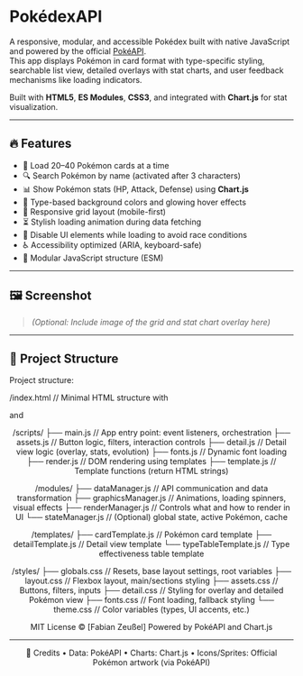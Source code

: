 # PokédexAPI

A responsive, modular, and accessible Pokédex built with native JavaScript and powered by the official [PokéAPI](https://pokeapi.co/).  
This app displays Pokémon in card format with type-specific styling, searchable list view, detailed overlays with stat charts, and user feedback mechanisms like loading indicators.

Built with **HTML5**, **ES Modules**, **CSS3**, and integrated with **Chart.js** for stat visualization.

---

## 🔥 Features

- 🔁 Load 20–40 Pokémon cards at a time
- 🔍 Search Pokémon by name (activated after 3 characters)
- 📊 Show Pokémon stats (HP, Attack, Defense) using **Chart.js**
- 🎨 Type-based background colors and glowing hover effects
- 📱 Responsive grid layout (mobile-first)
- ⏳ Stylish loading animation during data fetching
- 🚫 Disable UI elements while loading to avoid race conditions
- ♿ Accessibility optimized (ARIA, keyboard-safe)
- 🧩 Modular JavaScript structure (ESM)

---

## 🖼️ Screenshot

> *(Optional: Include image of the grid and stat chart overlay here)*

---

## 📁 Project Structure

Project structure:

/index.html              // Minimal HTML structure with <main> and <header>

/scripts/
├── main.js              // App entry point: event listeners, orchestration
├── assets.js            // Button logic, filters, interaction controls
├── detail.js            // Detail view logic (overlay, stats, evolution)
├── fonts.js             // Dynamic font loading
├── render.js            // DOM rendering using templates
├── template.js          // Template functions (return HTML strings)

/modules/
├── dataManager.js       // API communication and data transformation
├── graphicsManager.js   // Animations, loading spinners, visual effects
├── renderManager.js     // Controls what and how to render in UI
└── stateManager.js      // (Optional) global state, active Pokémon, cache

/templates/
├── cardTemplate.js      // Pokémon card template
├── detailTemplate.js    // Detail view template
└── typeTableTemplate.js // Type effectiveness table template

/styles/
├── globals.css          // Resets, base layout settings, root variables
├── layout.css           // Flexbox layout, main/sections styling
├── assets.css           // Buttons, filters, inputs
├── detail.css           // Styling for overlay and detailed Pokémon view
├── fonts.css            // Font loading, fallback styling
└── theme.css            // Color variables (types, UI accents, etc.)

MIT License © [Fabian Zeußel]
Powered by PokéAPI and Chart.js

---

🙌 Credits
	•	Data: PokéAPI
	•	Charts: Chart.js
	•	Icons/Sprites: Official Pokémon artwork (via PokéAPI)
